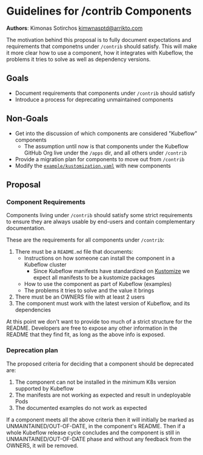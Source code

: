 # Guidelines for /contrib Components

**Authors**: Kimonas Sotirchos kimwnasptd@arrikto.com

The motivation behind this proposal is to fully document expectations and
requirements that componetns under `/contrib` should satisfy. This will make it
more clear how to use a component, how it integrates with Kubeflow, the problems
it tries to solve as well as dependency versions.

## Goals

* Document requirements that components under `/contrib` should satisfy
* Introduce a process for deprecating unmaintained components

## Non-Goals

* Get into the discussion of which components are considered "Kubeflow" components
    * The assumption until now is that components under the Kubeflow GitHub Org live
      under the `/apps` dir, and all others under `/contrib`
* Provide a migration plan for components to move out from `/contrib`
* Modify the [`example/kustomization.yaml`](https://github.com/kubeflow/manifests/blob/master/example/kustomization.yaml) with new components

## Proposal

### Component Requirements

Components living under `/contrib` should satisfy some strict requirements to
ensure they are always usable by end-users and contain complementary documentation.

These are the requirements for all components under `/contrib`:
1. There must be a `README.md` file that documents:
    * Instructions on how someone can install the component in a Kubeflow cluster
        * Since Kubeflow manifests have standardized on [Kustomize](https://kustomize.io/)
          we expect all manifests to be a kustomize packages
    * How to use the component as part of Kubeflow (examples)
    * The problems it tries to solve and the value it brings
2. There must be an OWNERS file with at least 2 users
3. The component must work with the latest version of Kubeflow, and its
   dependencies

At this point we don't want to provide too much of a strict structure for the
README. Developers are free to expose any other information in the README that
they find fit, as long as the above info is exposed.


### Deprecation plan

The proposed criteria for deciding that a component should be deprecated are:
1. The component can not be installed in the minimum K8s version supported by Kubeflow
2. The manifests are not working as expected and result in undeployable Pods
3. The documented examples do not work as expected

If a component meets all the above criteria then it will initially be marked as
UNMAINTAINED/OUT-OF-DATE, in the component's README. Then if a whole Kubeflow release
cycle concludes and the component is still in UNMAINTAINED/OUT-OF-DATE phase and
without any feedback from the OWNERS, it will be removed.

